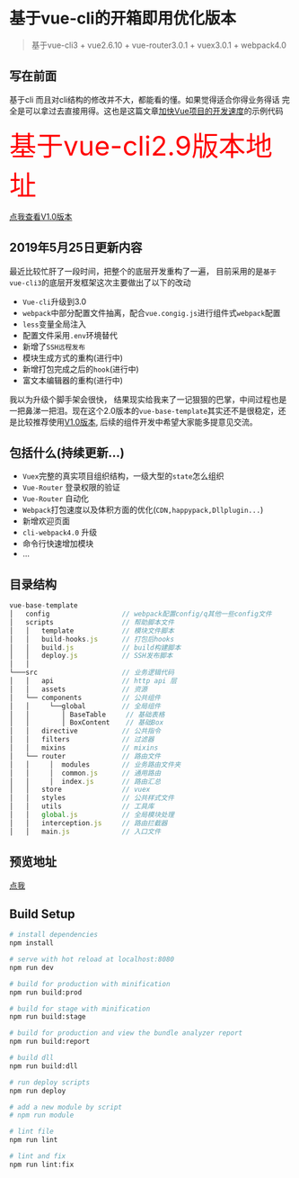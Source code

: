 # 基于vue-cli的开箱即用优化版本

> 基于vue-cli3 + vue2.6.10 + vue-router3.0.1 + vuex3.0.1 + webpack4.0

## 写在前面

基于cli 而且对cli结构的修改并不大，都能看的懂。如果觉得适合你得业务得话 完全是可以拿过去直接用得。这也是这篇文章[加快Vue项目的开发速度](https://github.com/QDMarkMan/CodeBlog/blob/master/Vue/%E5%8A%A0%E5%BF%ABVue%E9%A1%B9%E7%9B%AE%E7%9A%84%E5%BC%80%E5%8F%91%E9%80%9F%E5%BA%A6.md)的示例代码


<font size=20 color=red> 基于vue-cli2.9版本地址 </font>

[点我查看V1.0版本](https://github.com/QDMarkMan/vue-base-template/tree/vue-cli2.9base)


## 2019年5月25日更新内容

最近比较忙肝了一段时间，把整个的底层开发重构了一遍， 目前采用的是`基于vue-cli3`的底层开发框架这次主要做出了以下的改动

- `Vue-cli`升级到3.0
- `webpack`中部分配置文件抽离，配合`vue.congig.js`进行组件式`webpack`配置
- `less`变量全局注入
- 配置文件采用`.env`环境替代
- 新增了`SSH远程发布`
- 模块生成方式的重构(进行中)
- 新增打包完成之后的`hook`(进行中)
- 富文本编辑器的重构(进行中)

我以为升级个脚手架会很快， 结果现实给我来了一记狠狠的巴掌，中间过程也是一把鼻涕一把泪。现在这个2.0版本的`vue-base-template`其实还不是很稳定，还是比较推荐使用[V1.0版本](https://github.com/QDMarkMan/vue-base-template/tree/vue-cli2.9base), 后续的组件开发中希望大家能多提意见交流。

## 包括什么(持续更新...)
- `Vuex`完整的真实项目组织结构，一级大型的`state`怎么组织
- `Vue-Router` 登录权限的验证
- `Vue-Router` 自动化
- `Webpack`打包速度以及体积方面的优化(`CDN,happypack,Dllplugin...`)
- 新增欢迎页面
- `cli-webpack4.0` 升级
- 命令行快速增加模块
- ...

## 目录结构
```js
vue-base-template
│   config                  // webpack配置config/q其他一些config文件
│   scripts                 // 帮助脚本文件
│   │   template            // 模块文件脚本
│   │   build-hooks.js      // 打包后hooks
│   │   build.js            // build构建脚本
│   │   deploy.js           // SSH发布脚本
│   │   
└───src                     // 业务逻辑代码
│   │   api                 // http api 层
│   │   assets              // 资源
│   └── components          // 公共组件
│   │     └──global         // 全局组件
│   │        │ BaseTable     // 基础表格
│   │        │ BoxContent    // 基础Box
│   │   directive           // 公共指令
│   │   filters             // 过滤器
│   │   mixins              // mixins
│   └── router              // 路由文件
│   │     │  modules        // 业务路由文件夹
│   │     │  common.js      // 通用路由
│   │     │  index.js       // 路由汇总
│   │   store               // vuex
│   │   styles              // 公共样式文件
│   │   utils               // 工具库
│   │   global.js           // 全局模块处理
│   │   interception.js     // 路由拦截器
│   │   main.js             // 入口文件
```

## 预览地址
[点我](https://qdmarkman.github.io/vue-base-template/dist/index.html)

## Build Setup

``` bash
# install dependencies
npm install

# serve with hot reload at localhost:8080
npm run dev

# build for production with minification
npm run build:prod

# build for stage with minification
npm run build:stage

# build for production and view the bundle analyzer report
npm run build:report

# build dll
npm run build:dll

# run deploy scripts
npm run deploy

# add a new module by script
# npm run module 

# lint file
npm run lint 

# lint and fix
npm run lint:fix 
```
